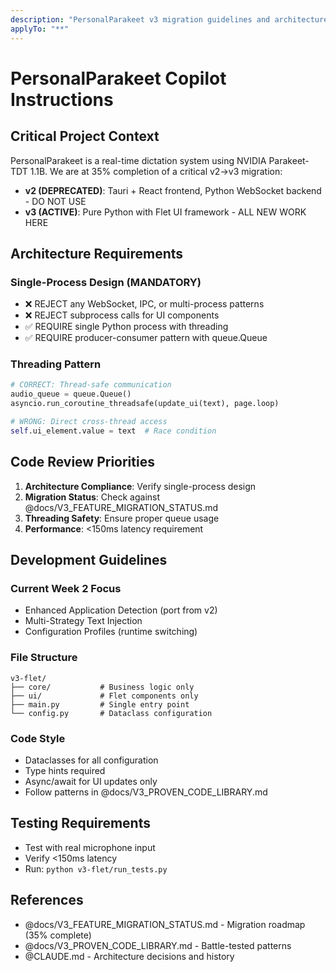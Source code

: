 ```yaml
---
description: "PersonalParakeet v3 migration guidelines and architecture requirements"
applyTo: "**"
---
```


# PersonalParakeet Copilot Instructions

## Critical Project Context

PersonalParakeet is a real-time dictation system using NVIDIA Parakeet-TDT 1.1B. We are at 35% completion of a critical v2→v3 migration:

- **v2 (DEPRECATED)**: Tauri + React frontend, Python WebSocket backend - DO NOT USE
- **v3 (ACTIVE)**: Pure Python with Flet UI framework - ALL NEW WORK HERE

## Architecture Requirements

### Single-Process Design (MANDATORY)
- ❌ REJECT any WebSocket, IPC, or multi-process patterns
- ❌ REJECT subprocess calls for UI components
- ✅ REQUIRE single Python process with threading
- ✅ REQUIRE producer-consumer pattern with queue.Queue

### Threading Pattern
```python
# CORRECT: Thread-safe communication
audio_queue = queue.Queue()
asyncio.run_coroutine_threadsafe(update_ui(text), page.loop)

# WRONG: Direct cross-thread access
self.ui_element.value = text  # Race condition
```

## Code Review Priorities

1. **Architecture Compliance**: Verify single-process design
2. **Migration Status**: Check against @docs/V3_FEATURE_MIGRATION_STATUS.md
3. **Threading Safety**: Ensure proper queue usage
4. **Performance**: <150ms latency requirement

## Development Guidelines

### Current Week 2 Focus
- Enhanced Application Detection (port from v2)
- Multi-Strategy Text Injection
- Configuration Profiles (runtime switching)

### File Structure
```
v3-flet/
├── core/           # Business logic only
├── ui/             # Flet components only
├── main.py         # Single entry point
└── config.py       # Dataclass configuration
```

### Code Style
- Dataclasses for all configuration
- Type hints required
- Async/await for UI updates only
- Follow patterns in @docs/V3_PROVEN_CODE_LIBRARY.md

## Testing Requirements
- Test with real microphone input
- Verify <150ms latency
- Run: `python v3-flet/run_tests.py`

## References
- @docs/V3_FEATURE_MIGRATION_STATUS.md - Migration roadmap (35% complete)
- @docs/V3_PROVEN_CODE_LIBRARY.md - Battle-tested patterns
- @CLAUDE.md - Architecture decisions and history